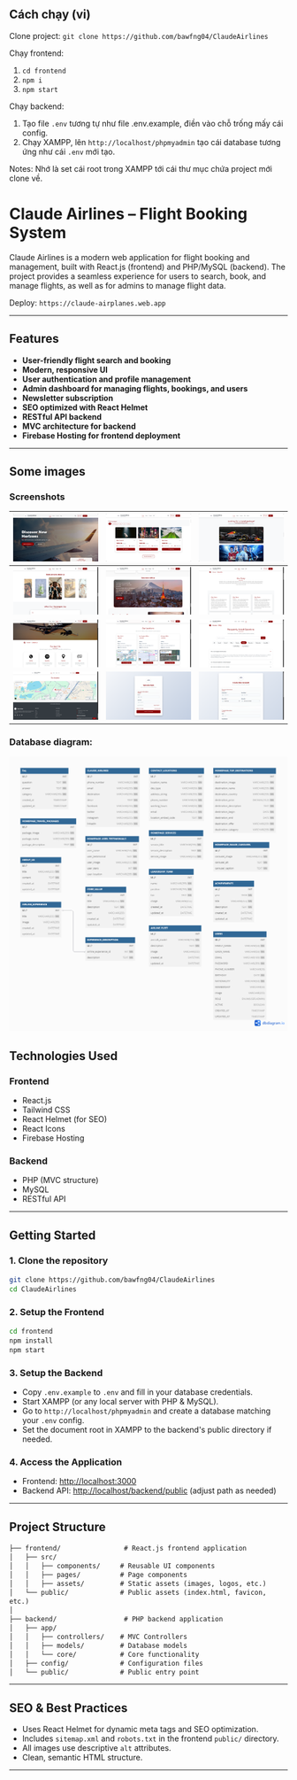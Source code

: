 ## Cách chạy (vi)
Clone project:
`git clone https://github.com/bawfng04/ClaudeAirlines`

Chạy frontend:
1. `cd frontend`
2. `npm i`
3. `npm start`

Chạy backend:
1. Tạo file `.env` tương tự như file .env.example, điền vào chỗ trống mấy cái config.
2. Chạy XAMPP, lên `http://localhost/phpmyadmin` tạo cái database tương ứng như cái `.env` mới tạo.

Notes: Nhớ là set cái root trong XAMPP tới cái thư mục chứa project mới clone về.


# Claude Airlines – Flight Booking System

Claude Airlines is a modern web application for flight booking and management, built with React.js (frontend) and PHP/MySQL (backend). The project provides a seamless experience for users to search, book, and manage flights, as well as for admins to manage flight data.

Deploy: `https://claude-airplanes.web.app`

---

## Features

- **User-friendly flight search and booking**
- **Modern, responsive UI**
- **User authentication and profile management**
- **Admin dashboard for managing flights, bookings, and users**
- **Newsletter subscription**
- **SEO optimized with React Helmet**
- **RESTful API backend**
- **MVC architecture for backend**
- **Firebase Hosting for frontend deployment**

---

## Some images

<!-- ### Screenshots
![screenshot01](images/image2.png)
![screenshot02](images/image3.png)
![screenshot03](images/image4.png)
![screenshot04](images/image5.png)
![screenshot05](images/image6.png)
![screenshot06](images/image7.png)
![screenshot07](images/image8.png)
![screenshot08](images/image9.png)
![screenshot09](images/image10.png)
![screenshot10](images/image11.png)
![screenshot11](images/image12.png)
![screenshot12](images/image13.png) -->

### Screenshots

| ![screenshot01](images/image2.png) | ![screenshot02](images/image3.png) | ![screenshot03](images/image4.png) |
|:---:|:---:|:---:|
| ![screenshot04](images/image5.png) | ![screenshot05](images/image6.png) | ![screenshot06](images/image7.png) |
| ![screenshot07](images/image8.png) | ![screenshot08](images/image9.png) | ![screenshot09](images/image10.png) |
| ![screenshot10](images/image11.png) | ![screenshot11](images/image12.png) | ![screenshot12](images/image13.png) |

### Database diagram:
![DatabaseDiagram](images/Diagram.png)

## Technologies Used

### Frontend

- React.js
- Tailwind CSS
- React Helmet (for SEO)
- React Icons
- Firebase Hosting

### Backend

- PHP (MVC structure)
- MySQL
- RESTful API

---

## Getting Started

### 1. Clone the repository

```bash
git clone https://github.com/bawfng04/ClaudeAirlines
cd ClaudeAirlines
```

### 2. Setup the Frontend

```bash
cd frontend
npm install
npm start
```

### 3. Setup the Backend

- Copy `.env.example` to `.env` and fill in your database credentials.
- Start XAMPP (or any local server with PHP & MySQL).
- Go to `http://localhost/phpmyadmin` and create a database matching your `.env` config.
- Set the document root in XAMPP to the backend's public directory if needed.

### 4. Access the Application

- Frontend: [http://localhost:3000](http://localhost:3000)
- Backend API: [http://localhost/backend/public](http://localhost/backend/public) (adjust path as needed)

---

## Project Structure

```
├── frontend/                # React.js frontend application
│   ├── src/
│   │   ├── components/     # Reusable UI components
│   │   ├── pages/          # Page components
│   │   ├── assets/         # Static assets (images, logos, etc.)
│   └── public/             # Public assets (index.html, favicon, etc.)
│
├── backend/                 # PHP backend application
│   ├── app/
│   │   ├── controllers/    # MVC Controllers
│   │   ├── models/         # Database models
│   │   └── core/           # Core functionality
│   ├── config/             # Configuration files
│   └── public/             # Public entry point
```

---

## SEO & Best Practices

- Uses React Helmet for dynamic meta tags and SEO optimization.
- Includes `sitemap.xml` and `robots.txt` in the frontend `public/` directory.
- All images use descriptive `alt` attributes.
- Clean, semantic HTML structure.

---

